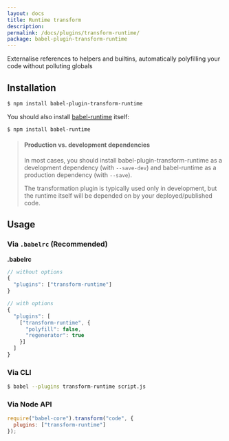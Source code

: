 ```yaml
---
layout: docs
title: Runtime transform
description:
permalink: /docs/plugins/transform-runtime/
package: babel-plugin-transform-runtime
---
```


Externalise references to helpers and builtins, automatically polyfilling your code without polluting globals

## Installation

```sh
$ npm install babel-plugin-transform-runtime
```

You should also install [babel-runtime](https://www.npmjs.com/package/babel-runtime) itself:

```sh
$ npm install babel-runtime
```

<blockquote class="babel-callout babel-callout-info">
  <h4>Production vs. development dependencies</h4>
  <p>
    In most cases, you should install babel-plugin-transform-runtime as a development dependency (with <code>--save-dev</code>) and babel-runtime as a production dependency (with <code>--save</code>).
  </p>
  <p>
    The transformation plugin is typically used only in development, but the runtime itself will be depended on by your deployed/published code.
  </p>
</blockquote>



## Usage

### Via `.babelrc` (Recommended)

**.babelrc**

```js
// without options
{
  "plugins": ["transform-runtime"]
}

// with options
{
  "plugins": [
    ["transform-runtime", {
      "polyfill": false,
      "regenerator": true
    }]
  ]
}
```

### Via CLI

```sh
$ babel --plugins transform-runtime script.js
```

### Via Node API

```javascript
require("babel-core").transform("code", {
  plugins: ["transform-runtime"]
});
```
